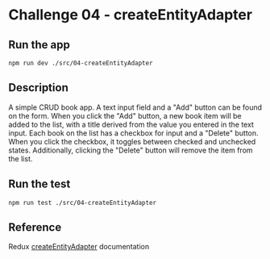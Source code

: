 # Challenge 04 - createEntityAdapter

## Run the app

`npm run dev ./src/04-createEntityAdapter`

## Description

A simple CRUD book app. A text input field and a "Add" button can be found on the form. When you click the "Add" button, a new book item will be added to the list, with a title derived from the value you entered in the text input. Each book on the list has a checkbox for input and a "Delete" button. When you click the checkbox, it toggles between checked and unchecked states. Additionally, clicking the "Delete" button will remove the item from the list.

## Run the test

`npm run test ./src/04-createEntityAdapter`

## Reference

Redux [createEntityAdapter](https://redux-toolkit.js.org/api/createEntityAdapter) documentation
